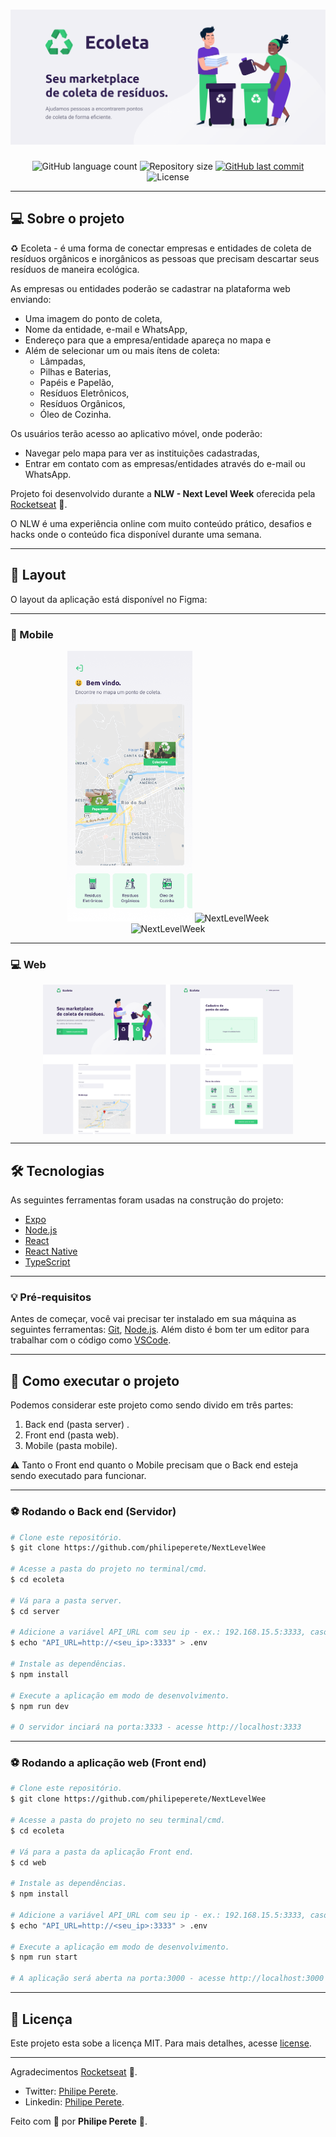 
<h1 align="center">
    <img alt="NextLevelWeek" title="#NextLevelWeek" src="./assets/banner.png" />
</h1>

<p align="center">
  <img alt="GitHub language count" src="https://img.shields.io/github/languages/count/philipeperete/NextLevelWeek?color=%2304D361">

  <img alt="Repository size" src="https://img.shields.io/github/repo-size/philipeperete/NextLevelWeek">

  <a href="https://github.com/philipeperete/NextLevelWeek/commits/master">
    <img alt="GitHub last commit" src="https://img.shields.io/github/last-commit/philipeperete/NextLevelWeek">
  </a>

  <img alt="License" src="https://img.shields.io/badge/license-MIT-brightgreen">

</p>

_________

## 💻 Sobre o projeto

♻️ Ecoleta - é uma forma de conectar empresas e entidades de coleta de resíduos orgânicos e inorgânicos as pessoas que precisam descartar seus resíduos de maneira ecológica.

As empresas ou entidades poderão se cadastrar na plataforma web enviando:
- Uma imagem do ponto de coleta,
- Nome da entidade, e-mail e WhatsApp,
- Endereço para que a empresa/entidade apareça no mapa e 
- Além de selecionar um ou mais ítens de coleta: 
  - Lâmpadas,
  - Pilhas e Baterias,
  - Papéis e Papelão,
  - Resíduos Eletrônicos,
  - Resíduos Orgânicos,
  - Óleo de Cozinha.

Os usuários terão acesso ao aplicativo móvel, onde poderão:
- Navegar pelo mapa para ver as instituições cadastradas,
- Entrar em contato com as empresas/entidades através do e-mail ou WhatsApp.

Projeto foi desenvolvido durante a **NLW - Next Level Week** oferecida pela [Rocketseat](rs) 🚀.

O NLW é uma experiência online com muito conteúdo prático, desafios e hacks onde o conteúdo fica disponível durante uma semana.

_________

## 🎨 Layout

O layout da aplicação está disponível no Figma: <a align="center" href="https://www.figma.com/file/Byw4X5etg8VCmezueyhzkC/Ecoleta-(Starter)?node-id=136%3A546">
  <img alt="" src="https://img.shields.io/badge/Acessar%20Layout%20-Figma-%2304D361">
</a>

_________

### 📱 Mobile

<p align="center">
  <img alt="NextLevelWeek" title="#NextLevelWeek" src="./assets/home-mobile.png" width="200px">
  <img alt="NextLevelWeek" title="#NextLevelWeek" src="./assets/detalhes-mobile.svg" width="200px">
  <br>
  <img alt="NextLevelWeek" title="#NextLevelWeek" src="./assets/mobile.gif" width="200px">
</p>

_________

### 💻 Web

<p align="center" style="display: flex; align-items: flex-start; justify-content: center;">
  <img alt="NextLevelWeek" title="#NextLevelWeek" src="./assets/web.svg" width="400px">
</p>

_________

## 🛠 Tecnologias

As seguintes ferramentas foram usadas na construção do projeto:

- [Expo][expo]
- [Node.js][nodejs]
- [React][reactjs]
- [React Native][rn]
- [TypeScript][typescript]

_________

### 💡 Pré-requisitos

Antes de começar, você vai precisar ter instalado em sua máquina as seguintes ferramentas:
[Git](https://git-scm.com), [Node.js][nodejs]. 
Além disto é bom ter um editor para trabalhar com o código como [VSCode][vscode].

_________

## 🚀 Como executar o projeto

Podemos considerar este projeto como sendo divido em três partes:
1. Back end (pasta server) .
2. Front end (pasta web).
3. Mobile (pasta mobile).

⚠️ Tanto o Front end quanto o Mobile precisam que o Back end esteja sendo executado para funcionar.

_________

### ⚽ Rodando o Back end (Servidor)

```bash
# Clone este repositório.
$ git clone https://github.com/philipeperete/NextLevelWee

# Acesse a pasta do projeto no terminal/cmd.
$ cd ecoleta

# Vá para a pasta server.
$ cd server

# Adicione a variável API_URL com seu ip - ex.: 192.168.15.5:3333, caso queira rodar junto com a aplicação mobile no expo. Caso contrário, ele rodará por padrão no endereço http://localhost:3333
$ echo "API_URL=http://<seu_ip>:3333" > .env

# Instale as dependências.
$ npm install

# Execute a aplicação em modo de desenvolvimento.
$ npm run dev

# O servidor inciará na porta:3333 - acesse http://localhost:3333 
```
_________

### ⚽ Rodando a aplicação web (Front end)

```bash
# Clone este repositório.
$ git clone https://github.com/philipeperete/NextLevelWee

# Acesse a pasta do projeto no seu terminal/cmd.
$ cd ecoleta

# Vá para a pasta da aplicação Front end.
$ cd web

# Instale as dependências.
$ npm install

# Adicione a variável API_URL com seu ip - ex.: 192.168.15.5:3333, caso queira rodar junto com a aplicação mobile no expo. Caso contrário, ele rodará por padrão no endereço http://localhost:3333
$ echo "API_URL=http://<seu_ip>:3333" > .env

# Execute a aplicação em modo de desenvolvimento.
$ npm run start

# A aplicação será aberta na porta:3000 - acesse http://localhost:3000
```
_________

## 📝 Licença

Este projeto esta sobe a licença MIT.
Para mais detalhes, acesse [license](LICENSE).

_________

Agradecimentos [Rocketseat](rs) 🚀.

* Twitter: [Philipe Perete](https://twitter.com/PhilipePerete).
* Linkedin: [Philipe Perete](https://www.linkedin.com/in/philipe-perete-b76622104/).

Feito com 💙 por **Philipe Perete** 👻.

[nodejs]: https://nodejs.org/
[typescript]: https://www.typescriptlang.org/
[expo]: https://expo.io/
[reactjs]: https://reactjs.org
[rn]: https://facebook.github.io/react-native/ 
[vscode]: https://code.visualstudio.com/ 
[license]: https://opensource.org/licenses/MIT
[rs]: https://rocketseat.com.br
